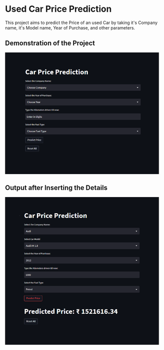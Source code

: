 
# Used Car Price Prediction

This project aims to predict the Price of an used Car by taking it's Company name, it's Model name, Year of Purchase, and other parameters.

## Demonstration of the Project
<a href="https://github.com/harshalk612/car-price-prediction-project/blob/master/demo.png"><img src="https://github.com/harshalk612/car-price-prediction-project/blob/master/demo.png" alt="Screenshot-2023-05-04-155740" border="0"></a>

## Output after Inserting the Details
<a href="https://github.com/harshalk612/car-price-prediction-project/blob/master/predict.png"><img src="https://github.com/harshalk612/car-price-prediction-project/blob/master/predict.png" alt="Screenshot-2023-05-04-155740" border="0"></a>
